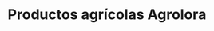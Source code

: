 ---
title: "Productos agrícolas Agrolora"
url: /oaxaca-de-juarez/productos-agricolas-agrolora/
shop: agraria
---